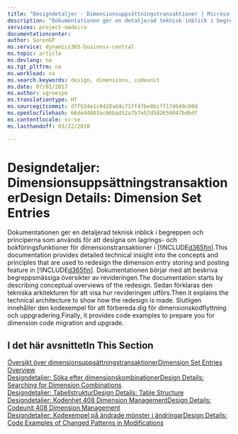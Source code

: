```yaml
---
title: "Designdetaljer - Dimensionsuppsättningstransaktioner | Microsoft Docs"
description: "Dokumentationen ger en detaljerad teknisk inblick i begreppen och principerna som används för att designa om lagrings- och bokföringsfunktioner för dimensionstransaktioner."
services: project-madeira
documentationcenter: 
author: SorenGP
ms.service: dynamics365-business-central
ms.topic: article
ms.devlang: na
ms.tgt_pltfrm: na
ms.workload: na
ms.search.keywords: design, dimensions, codeunit
ms.date: 07/01/2017
ms.author: sgroespe
ms.translationtype: HT
ms.sourcegitcommit: d7fb34e1c9428a64c71ff47be8bcff174649c00d
ms.openlocfilehash: 66de44003ac66bad52a7b7e57d582659047bdbdf
ms.contentlocale: sv-se
ms.lasthandoff: 03/22/2018

---
```

# <a name="design-details-dimension-set-entries"></a><span data-ttu-id="0fb77-103">Designdetaljer: Dimensionsuppsättningstransaktioner</span><span class="sxs-lookup"><span data-stu-id="0fb77-103">Design Details: Dimension Set Entries</span></span>
<span data-ttu-id="0fb77-104">Dokumentationen ger en detaljerad teknisk inblick i begreppen och principerna som används för att designa om lagrings- och bokföringsfunktioner för dimensionstransaktioner i [!INCLUDE[d365fin](includes/d365fin_md.md)].</span><span class="sxs-lookup"><span data-stu-id="0fb77-104">This documentation provides detailed technical insight into the concepts and principles that are used to redesign the dimension entry storing and posting feature in [!INCLUDE[d365fin](includes/d365fin_md.md)].</span></span> <span data-ttu-id="0fb77-105">Dokumentationen börjar med att beskriva begreppsmässiga översikter av revideringen.</span><span class="sxs-lookup"><span data-stu-id="0fb77-105">The documentation starts by describing conceptual overviews of the redesign.</span></span> <span data-ttu-id="0fb77-106">Sedan förklaras den tekniska arkitekturen för att visa hur revideringen utförs.</span><span class="sxs-lookup"><span data-stu-id="0fb77-106">Then it explains the technical architecture to show how the redesign is made.</span></span> <span data-ttu-id="0fb77-107">Slutligen innehåller den kodexempel för att förbereda dig för dimensionskodflyttning och uppgradering.</span><span class="sxs-lookup"><span data-stu-id="0fb77-107">Finally, it provides code examples to prepare you for dimension code migration and upgrade.</span></span>  

## <a name="in-this-section"></a><span data-ttu-id="0fb77-108">I det här avsnittet</span><span class="sxs-lookup"><span data-stu-id="0fb77-108">In This Section</span></span>  
[<span data-ttu-id="0fb77-109">Översikt över dimensionsuppsättningstransaktioner</span><span class="sxs-lookup"><span data-stu-id="0fb77-109">Dimension Set Entries Overview</span></span>](design-details-dimension-set-entries-overview.md)  
[<span data-ttu-id="0fb77-110">Designdetaljer: Söka efter dimensionskombinationer</span><span class="sxs-lookup"><span data-stu-id="0fb77-110">Design Details: Searching for Dimension Combinations</span></span>](design-details-searching-for-dimension-combinations.md)  
[<span data-ttu-id="0fb77-111">Designdetaljer: Tabellstruktur</span><span class="sxs-lookup"><span data-stu-id="0fb77-111">Design Details: Table Structure</span></span>](design-details-table-structure.md)  
[<span data-ttu-id="0fb77-112">Designdetaljer: Kodenhet 408 Dimension Management</span><span class="sxs-lookup"><span data-stu-id="0fb77-112">Design Details: Codeunit 408 Dimension Management</span></span>](design-details-codeunit-408-dimension-management.md)  
[<span data-ttu-id="0fb77-113">Designdetaljer: Kodexempel på ändrade mönster i ändringar</span><span class="sxs-lookup"><span data-stu-id="0fb77-113">Design Details: Code Examples of Changed Patterns in Modifications</span></span>](design-details-code-examples-of-changed-patterns-in-modifications.md)

